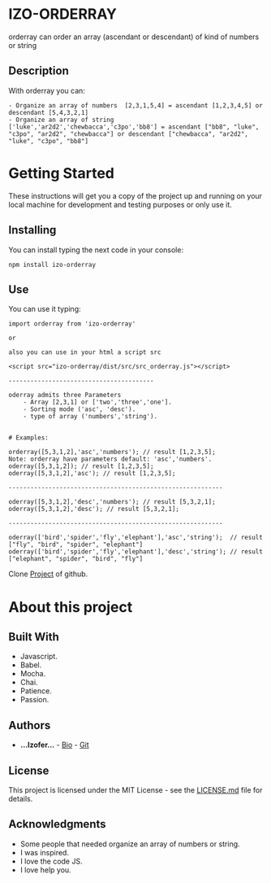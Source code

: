 # IZO-ORDERRAY

orderray can order an array (ascendant or descendant) of kind of numbers or string

## Description

With orderray you can:
	
	- Organize an array of numbers  [2,3,1,5,4] = ascendant [1,2,3,4,5] or descendant [5,4,3,2,1]
	- Organize an array of string   ['luke','ar2d2','chewbacca','c3po','bb8'] = ascendant ["bb8", "luke", "c3po", "ar2d2", "chewbacca"] or descendant ["chewbacca", "ar2d2", "luke", "c3po", "bb8"]

# Getting Started

These instructions will get you a copy of the project up and running on your local machine for development and testing purposes or only use it. 

## Installing

You can install typing the next code in your console:

```
npm install izo-orderray
```

## Use

You can use it typing:

```
import orderray from 'izo-orderray'

or

also you can use in your html a script src

<script src="izo-orderray/dist/src/src_orderray.js"></script>

----------------------------------------

oderray admits three Parameters
	- Array [2,3,1] or ['two','three','one'].
	- Sorting mode ('asc', 'desc').
	- type of array ('numbers','string').


# Examples:

orderray([5,3,1,2],'asc','numbers'); // result [1,2,3,5];
Note: orderray have parameters default: 'asc','numbers'.
oderray([5,3,1,2]); // result [1,2,3,5];
oderray([5,3,1,2],'asc'); // result [1,2,3,5];

-----------------------------------------------------------

oderray([5,3,1,2],'desc','numbers'); // result [5,3,2,1];
oderray([5,3,1,2],'desc'); // result [5,3,2,1];

-----------------------------------------------------------

oderray(['bird','spider','fly','elephant'],'asc','string');  // result ["fly", "bird", "spider", "elephant"]
oderray(['bird','spider','fly','elephant'],'desc','string'); // result ["elephant", "spider", "bird", "fly"]

```
Clone [Project](https://github.com/izofer/izo-orderray) of github.

# About this project

## Built With

* Javascript.
* Babel.
* Mocha.
* Chai.
* Patience.
* Passion.

## Authors

*  **...Izofer...** - [Bio](http://izofer.globso.co) - [Git](https://github.com/izofer)

## License

This project is licensed under the MIT License - see the [LICENSE.md](https://github.com/izofer/izo-orderray/blob/master/LICENSE) file for details.

## Acknowledgments

* Some people that needed organize an array of numbers or string.
* I was inspired.
* I love the code JS.
* I love help you.